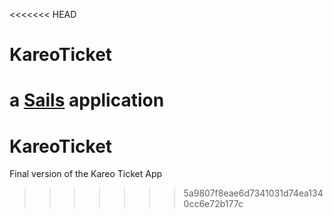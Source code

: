 <<<<<<< HEAD
# KareoTicket

a [Sails](http://sailsjs.org) application
=======
KareoTicket
===========

Final version of the Kareo Ticket App
>>>>>>> 5a9807f8eae6d7341031d74ea1340cc6e72b177c

